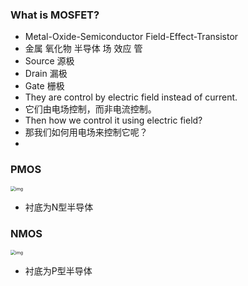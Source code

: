 ### What is MOSFET?

- Metal-Oxide-Semiconductor Field-Effect-Transistor
- 金属 氧化物 半导体 场 效应 管
- Source	源极
- Drain	漏极
- Gate	栅极
- They are control by electric field instead of current.
- 它们由电场控制，而非电流控制。
- Then how we control it using electric field?
- 那我们如何用电场来控制它呢？
-  

### PMOS

<img src="https://cdn.nlark.com/yuque/0/2023/png/1399983/1689973323059-99e4f6ab-8849-45a6-a6e1-276e5b57ddd8.png" alt="img" style="zoom:50%;" />

- 衬底为N型半导体

### NMOS

<img src="https://cdn.nlark.com/yuque/0/2023/png/1399983/1689973288211-d0f077c0-5f46-4f4f-a075-4d49353a33cd.png" alt="img" style="zoom:50%;" />

- 衬底为P型半导体